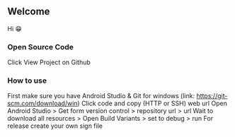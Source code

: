 ## Welcome

Hi 😁

### Open Source Code

Click View Project on Github

### How to use

First make sure you have Android Studio & Git for windows (link: https://git-scm.com/download/win)
Click code and copy (HTTP or SSH) web url
Open Android Studio > Get form version control > repository url > url
Wait to download all resources > Open Build Variants > set to debug > run
For release create your own sign file

